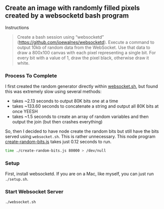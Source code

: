 ## Create an image with randomly filled pixels created by a websocketd bash program

Instructions

> Create a bash session using “websocketd” (https://github.com/joewalnes/websocketd). Execute a command to output 10kb of random data from the WebSocket. Use that data to draw a 800x100 canvas with each pixel representing a single bit. For every bit with a value of 1, draw the pixel black, otherwise draw it white.

### Process To Complete
I first created the random generator directly within [websocket.sh](websocket.sh), but found this was extremely slow using several methods:
 - takes ~2.13 seconds to output 80K bits one at a time
 - takes ~133.60 seconds to concatenate a string and output all 80K bits at once YEESH
 - takes ~1.5 seconds to create an array of random variables and then output the join (but then crashes everything)

So, then I decided to have node create the random bits but still have the bits served using `websocket.sh`. This is rather unnecessary. This node program [create-random-bits.js](create-random-bits.js) takes just 0.12 seconds to run.

```sh
time ./create-random-bits.js 80000 > /dev/null
```

### Setup
First, install websocketd. If you are on a Mac, like myself, you can just run `./setup.sh`.

### Start Websocket Server
```sh
./websocket.sh
```
